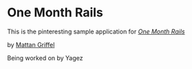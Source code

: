 # One Month Rails 

This is the pinteresting sample application for
[*One Month Rails*](http://onemonthrails.com)

by [Mattan Griffel](http://mattangriffel.com)

Being worked on by Yagez 